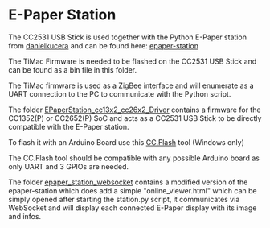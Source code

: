 # E-Paper Station

The CC2531 USB Stick is used together with the Python E-Paper station from [danielkucera](https://github.com/danielkucera) and can be found here: [epaper-station](https://github.com/danielkucera/epaper-station)

The TiMac Firmware is needed to be flashed on the CC2531 USB Stick and can be found as a bin file in this folder.

The TiMac firmware is used as a ZigBee interface and will enumerate as a UART connection to the PC to communicate with the Python script.

The folder [EPaperStation_cc13x2_cc26x2_Driver](./EPaperStation_cc13x2_cc26x2_Driver) contains a firmware for the CC1352(P) or CC2652(P) SoC and acts as a CC2531 USB Stick to be directly compatible with the E-Paper station.

To flash it with an Arduino Board use this [CC.Flash](https://github.com/atc1441/CC.Flash) tool (Windows only)

The CC.Flash tool should be compatible with any possible Arduino board as only UART and 3 GPIOs are needed.

The folder [epaper_station_websocket](./epaper_station_websocket) contains a modified version of the epaper-station which does add a simple "online_viewer.html" which can be simply opened after starting the station.py script, it communicates via WebSocket and will display each connected E-Paper display with its image and infos.